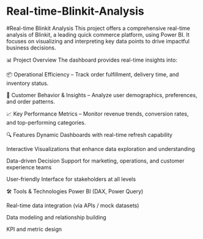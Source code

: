# Real-time-Blinkit-Analysis
#Real-time Blinkit Analysis 
This project offers a comprehensive real-time analysis of Blinkit, a leading quick commerce platform, using Power BI. It focuses on visualizing and interpreting key data points to drive impactful business decisions.

📊 Project Overview
The dashboard provides real-time insights into:

📦 Operational Efficiency – Track order fulfillment, delivery time, and inventory status.

👥 Customer Behavior & Insights – Analyze user demographics, preferences, and order patterns.

📈 Key Performance Metrics – Monitor revenue trends, conversion rates, and top-performing categories.

🔍 Features
Dynamic Dashboards with real-time refresh capability

Interactive Visualizations that enhance data exploration and understanding

Data-driven Decision Support for marketing, operations, and customer experience teams

User-friendly Interface for stakeholders at all levels

🛠️ Tools & Technologies
Power BI (DAX, Power Query)

Real-time data integration (via APIs / mock datasets)

Data modeling and relationship building

KPI and metric design

